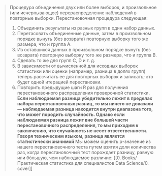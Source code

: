 > Процедура объединения двух или более выборок, и произвольное (или исчерпывающее) перераспределение наблюдений в повторные выборки.
>Перестановочная процедура следующая: 
> 1. Объединить результаты из разных групп в один набор данных. 
> 2. Перетасовать объединенные данные, затем в произвольном порядке вынуть (без возврата) повторную выборку того же размера, что и группа A. 
> 3. Из оставшихся данных в произвольном порядке вынуть (без возврата) повторную выборку того же размера, что и группа B. 
> 4. Сделать то же для групп C, D и т. д. 
> 5. В зависимости от вычисленной для исходных выборок статистики или оценки (например, разница в долях групп) теперь рассчитать ее для повторных выборок и записать; это будет одной итерацией перестановки. 
> 6. Повторить предыдущие шаги R раз для получения перестановочного распределения проверочной статистики.
> **Если наблюдаемая разница убедительно лежит в пределах набора перестановочных разниц, то мы ничего не доказали — наблюдаемая разница находится внутри диапазона того, что может породить случайность. Однако если наблюдаемая разница лежит вне большей части перестановочного распределения, то мы приходим к заключению, что случайность не несет ответственности. Говоря техническим языком, разница является статистически значимой**
> Мы можем оценить p-значение из нашего перестановочного теста путем взятия доли количества раз, когда перестановочный тест порождает разницу, равную или бóльшую, чем наблюдаемое различие:
> [[0. Books/Практическая статистика для специалистов Data Science/0. cover]]


